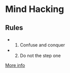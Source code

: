 # Mind Hacking

## Rules
* 1. Confuse and conquer
* 2. Do not the step one

[More info](https://afforeroc/mind-hacking)
